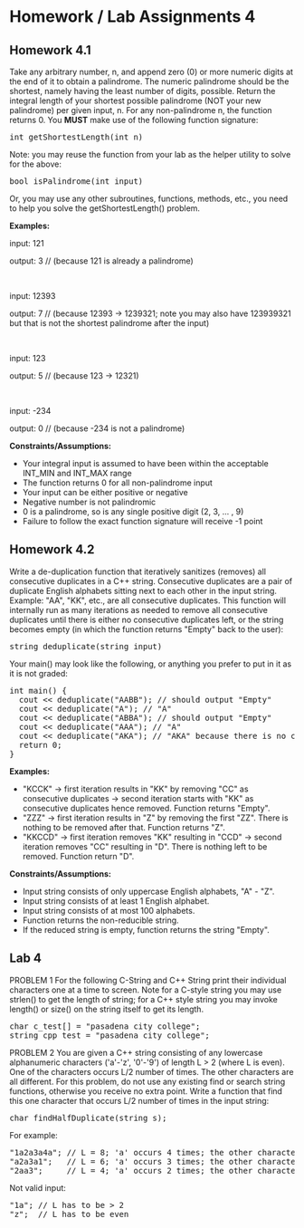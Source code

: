 # Homework / Lab Assignments 4

## Homework 4.1
Take any arbitrary number, n, and append zero (0) or more numeric digits at the end of it to obtain a palindrome. The 
numeric palindrome should be the shortest, namely having the least number of digits, possible. Return the integral 
length of your shortest possible palindrome (NOT your new palindrome) per given input, n. For any non-palindrome n, 
the function returns 0.  You **MUST** make use of the following function signature:

<pre>
int getShortestLength(int n) 
</pre>

Note: you may reuse the function from your lab as the helper utility to solve for the above:

<pre>
bool isPalindrome(int input)
</pre>

Or, you may use any other subroutines, functions, methods, etc., you need to help you solve the getShortestLength() 
problem. 

**Examples:**

input: 121

output: 3  // (because 121 is already a palindrome)

<br />

input: 12393

output: 7  // (because 12393 -> 1239321; note you may also have 123939321 but that is not the shortest palindrome 
after the input)

<br />

input: 123

output: 5  // (because 123 -> 12321) 

<br />

input: -234

output: 0 // (because -234 is not a palindrome) 

**Constraints/Assumptions:**

* Your integral input is assumed to have been within the acceptable INT_MIN and INT_MAX range
* The function returns 0 for all non-palindrome input
* Your input can be either positive or negative
* Negative number is not palindromic
* 0 is a palindrome, so is any single positive digit (2, 3, ... , 9)
* Failure to follow the exact function signature will receive -1 point

## Homework 4.2
Write a de-duplication function that iteratively sanitizes (removes) all consecutive duplicates in a C++ 
string. Consecutive duplicates are a pair of duplicate English alphabets sitting next to each other in the input 
string. Example: "AA", "KK", etc., are all consecutive duplicates. This function will internally run as many 
iterations as needed to remove all consecutive duplicates until there is either no consecutive duplicates left, or 
the string becomes empty (in which the function returns "Empty" back to the user):

<pre>
string deduplicate(string input)
</pre>

Your main() may look like the following, or anything you prefer to put in it as it is not graded:

<pre>
int main() {
  cout << deduplicate("AABB"); // should output "Empty"
  cout << deduplicate("A"); // "A"
  cout << deduplicate("ABBA"); // should output "Empty"
  cout << deduplicate("AAA"); // "A"
  cout << deduplicate("AKA"); // "AKA" because there is no consecutive pair.
  return 0;
}
</pre>

**Examples:**

* "KCCK" -> first iteration results in "KK" by removing "CC" as consecutive duplicates -> second iteration starts 
with "KK" as consecutive duplicates hence removed. Function returns "Empty".
* "ZZZ" -> first iteration results in "Z" by removing the first "ZZ". There is nothing to be removed after 
that. Function returns "Z".
* "KKCCD" -> first iteration removes "KK" resulting in "CCD" -> second iteration removes "CC" resulting in "D". There 
is nothing left to be removed. Function return "D".

**Constraints/Assumptions:**

* Input string consists of only uppercase English alphabets, "A" - "Z".
* Input string consists of at least 1 English alphabet.
* Input string consists of at most 100 alphabets.
* Function returns the non-reducible string. 
* If the reduced string is empty, function returns the string "Empty".

## Lab 4
PROBLEM 1
For the following C-String and C++ String print their individual characters one at a time to screen. Note for a 
C-style string you may use strlen() to get the length of string; for a C++ style string you may invoke length() or 
size() on the string itself to get its length.

<pre>
char c_test[] = "pasadena city college";
string cpp_test = "pasadena city college";
</pre>

PROBLEM 2
You are given a C++ string consisting of any lowercase alphanumeric characters ('a'-'z', '0'-'9') of length L > 2 
(where L is even). One of the characters occurs L/2 number of times. The other characters are all different. For 
this problem, do not use any existing find or search string functions, otherwise you receive no extra point. Write a 
function that find this one character that occurs L/2 number of times in the input string:

<pre>
char findHalfDuplicate(string s);
</pre>

For example: 

<pre>
"1a2a3a4a"; // L = 8; 'a' occurs 4 times; the other characters are all different
"a2a3a1";   // L = 6; 'a' occurs 3 times; the other characters are all different
"2aa3";     // L = 4; 'a' occurs 2 times; the other characters are all different
</pre>

Not valid input:

<pre>
"1a"; // L has to be > 2
"z";  // L has to be even
</pre>